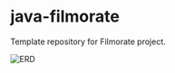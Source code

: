 # java-filmorate
Template repository for Filmorate project.

![ERD](https://github.com/VasilisaZautinskaya/java-filmorate/blob/add-database/Untitled.png)